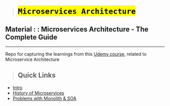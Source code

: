 > # <mark>`Microservices Architecture`</mark>

## Material : : Microservices Architecture - The Complete Guide

---

Repo for capturing the learnings from this [Udemy course](https://www.udemy.com/share/103oFu3@FQn9imRGEpmjlbaHV8kLTXtINo2kPNqEQljni8gtESSOhsCOoWmx9PQR3ziMr_X_/), related to Microservice Architecture

> ## Quick Links

-   [Intro](material/intro.md)
-   [History of Microservices](material/topics/01/01-history-of-microservices.md)
-   [Problems with Monolith & SOA](material/topics/02/02-problems-with-monolith-and-SOA.md)
